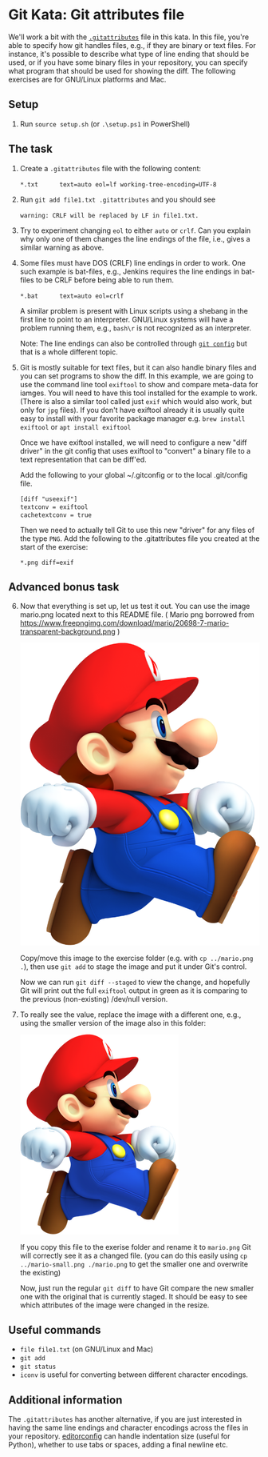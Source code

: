 # Git Kata: Git attributes file

We'll work a bit with the [`.gitattributes`](https://www.git-scm.com/docs/gitattributes)
file in this kata. In this file, you're able to specify how git handles files, e.g., if they
are binary or text files. For instance, it's possible to describe what type of
line ending that should be used, or if you have some binary files in your repository,
you can specify what program that should be used for showing the diff. The following exercises
are for GNU/Linux platforms and Mac.

## Setup

1. Run `source setup.sh` (or `.\setup.ps1` in PowerShell)

## The task

1. Create a `.gitattributes` file with the following content:

    `*.txt      text=auto eol=lf working-tree-encoding=UTF-8`

2. Run `git add file1.txt .gitattributes` and you should see

    `warning: CRLF will be replaced by LF in file1.txt.`

3. Try to experiment changing `eol` to either `auto` or `crlf`. Can you explain
   why only one of them changes the line endings of the file, i.e., gives a
   similar warning as above.

4. Some files must have DOS (CRLF) line endings in order to work. One such example
   is bat-files, e.g., Jenkins requires the line endings in bat-files to be CRLF before
   being able to run them.

   `*.bat      text=auto eol=crlf`

   A similar problem is present with Linux scripts using a shebang in the first line to point
   to an interpreter. GNU/Linux systems will have a problem running them, e.g., `bash\r` is not
   recognized as an interpreter.

   Note: The line endings can also be controlled through
   [`git config`](https://www.git-scm.com/book/en/v2/Customizing-Git-Git-Configuration) but that is a whole different topic.

5. Git is mostly suitable for text files, but it can also handle binary files and you can set programs to show the diff.
   In this example, we are going to use the command line tool `exiftool` to show and compare meta-data for iamges. You will need to have this tool installed for the example to work. (There is also a similar tool called just `exif` which would also work, but only for `jpg` files). If you don't have exiftool already it is usually quite easy to install with your favorite package manager e.g. `brew install exiftool` or `apt install exiftool`

   Once we have exiftool installed, we will need to configure a new "diff driver" in the git config that uses exiftool to "convert" a binary file to a text representation that can be diff'ed.

   Add the following to your global ~/.gitconfig or to the local .git/config file.

   ```shell
   [diff "useexif"]
   textconv = exiftool
   cachetextconv = true
   ```

   Then we need to actually tell Git to use this new "driver" for any files of the type `PNG`. Add the following to the .gitattributes file you created at the start of the exercise:

   ```shell
   *.png diff=exif
   ```

## Advanced bonus task

6. Now that everything is set up, let us test it out.
   You can use the image mario.png located next to this README file. ( Mario png borrowed from <https://www.freepngimg.com/download/mario/20698-7-mario-transparent-background.png> )

   ![Mario large](mario.png)

   Copy/move this image to the exercise folder (e.g. with `cp ../mario.png .`), then use `git add` to stage the image and put it under Git's control.

   Now we can run `git diff --staged` to view the change, and hopefully Git will print out the full `exiftool` output in green as it is comparing to the previous (non-existing) /dev/null version.

7. To really see the value, replace the image with a different one, e.g., using the smaller version of the image also in this folder:

   ![Mario small](mario-small.png)

   If you copy this file to the exerise folder and rename it to `mario.png` Git will correctly see it as a changed file. (you can do this easily using `cp ../mario-small.png ./mario.png` to get the smaller one and overwrite the existing)

   Now, just run the regular `git diff` to have Git compare the new smaller one with the original that is currently staged. It should be easy to see which attributes of the image were changed in the resize.

## Useful commands

- `file file1.txt` (on GNU/Linux and Mac)
- `git add`
- `git status`
- `iconv` is useful for converting between different character encodings.

## Additional information

The `.gitattributes` has another alternative, if you are just interested in
having the same line endings and character encodings across the files in your
repository. [editorconfig](https://editorconfig.org/) can handle indentation
size (useful for Python), whether to use tabs or spaces, adding a final newline
etc.

